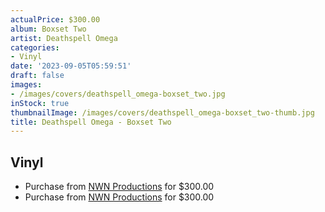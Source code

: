 ```yaml
---
actualPrice: $300.00
album: Boxset Two
artist: Deathspell Omega
categories:
- Vinyl
date: '2023-09-05T05:59:51'
draft: false
images:
- /images/covers/deathspell_omega-boxset_two.jpg
inStock: true
thumbnailImage: /images/covers/deathspell_omega-boxset_two-thumb.jpg
title: Deathspell Omega - Boxset Two
---
```


## Vinyl
* Purchase from [NWN Productions](http://shop.nwnprod.com/index.php?route=product/product&path=75&product_id=38143&sort=pd.name&order=ASC) for $300.00
* Purchase from [NWN Productions](http://shop.nwnprod.com/index.php?route=product/product&path=75&product_id=39383&sort=pd.name&order=ASC) for $300.00

